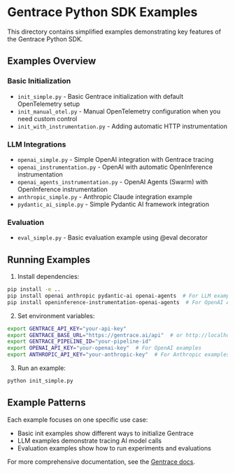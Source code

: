 # Gentrace Python SDK Examples

This directory contains simplified examples demonstrating key features of the Gentrace Python SDK.

## Examples Overview

### Basic Initialization
- `init_simple.py` - Basic Gentrace initialization with default OpenTelemetry setup
- `init_manual_otel.py` - Manual OpenTelemetry configuration when you need custom control
- `init_with_instrumentation.py` - Adding automatic HTTP instrumentation

### LLM Integrations
- `openai_simple.py` - Simple OpenAI integration with Gentrace tracing
- `openai_instrumentation.py` - OpenAI with automatic OpenInference instrumentation
- `openai_agents_instrumentation.py` - OpenAI Agents (Swarm) with OpenInference instrumentation
- `anthropic_simple.py` - Anthropic Claude integration example
- `pydantic_ai_simple.py` - Simple Pydantic AI framework integration

### Evaluation
- `eval_simple.py` - Basic evaluation example using @eval decorator

## Running Examples

1. Install dependencies:
```bash
pip install -e ..
pip install openai anthropic pydantic-ai openai-agents  # For LLM examples
pip install openinference-instrumentation-openai-agents  # For OpenAI Agents instrumentation
```

2. Set environment variables:
```bash
export GENTRACE_API_KEY="your-api-key"
export GENTRACE_BASE_URL="https://gentrace.ai/api"  # or http://localhost:3000/api
export GENTRACE_PIPELINE_ID="your-pipeline-id"
export OPENAI_API_KEY="your-openai-key"  # For OpenAI examples
export ANTHROPIC_API_KEY="your-anthropic-key"  # For Anthropic examples
```

3. Run an example:
```bash
python init_simple.py
```

## Example Patterns

Each example focuses on one specific use case:
- Basic init examples show different ways to initialize Gentrace
- LLM examples demonstrate tracing AI model calls
- Evaluation examples show how to run experiments and evaluations

For more comprehensive documentation, see the [Gentrace docs](https://docs.gentrace.ai).